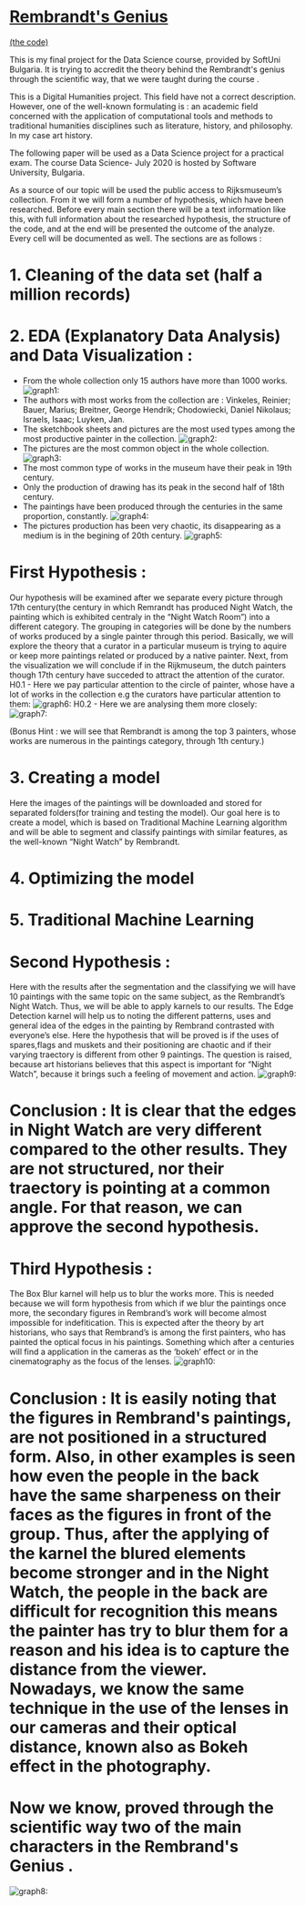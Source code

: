 # [Rembrandt's Genius](https://indzhov.github.io/Rembrandt-s-Genius/) 
[(the code)](https://github.com/indzhov/Rembrandt-s-Genius/blob/master/Untitled.ipynb) 


This is my final project for the Data Science course, provided by SoftUni Bulgaria. It is trying to accredit the theory behind the Rembrandt's genius through the scientific way, that we were taught during the course .

This is a Digital Humanities project. This field have not a correct description. However, one of the well-known formulating is : an academic field concerned with the application of computational tools and methods to traditional humanities disciplines such as literature, history, and philosophy. In my case art history.

The following paper will be used as a Data Science project for a practical exam. The course Data Science- July 2020 is hosted by Software University, Bulgaria. 

As a source of our topic will be used the public access to Rijksmuseum’s collection. From it we will form a number of hypothesis, which have been researched. Before every main section there will be a text information like this, with full information about the researched hypothesis, the structure of the code, and at the end will be presented the outcome of the analyze. Every cell will be documented as well. The sections are as follows : 

# 1. Cleaning of the data set (half a million records) 
# 2. EDA (Explanatory Data Analysis) and Data Visualization : 
  - From the whole collection only 15 authors have more than 1000 works.
  ![graph1: ](graphs/number_of_works_produced_by_categories.png)
  - The authors with most works from the collection are : Vinkeles, Reinier; Bauer, Marius; Breitner, George Hendrik; Chodowiecki, Daniel Nikolaus; Israels, Isaac; Luyken, Jan.
  - The sketchbook sheets and pictures are the most used types among the most productive painter in the collection.
  ![graph2: ](graphs/6_most_productive_painters.png)
  - The pictures are the most common object in the whole collection.
  ![graph3: ](graphs/top_ten_most_used_mediums.png)
  - The most common type of works in the museum have their peak in 19th century.
  - Only the production of drawing has its peak in the second half of 18th century.
  - The paintings have been produced through the centuries in the same proportion, constantly.
  ![graph4: ](graphs/the_production_through_years.png)
  - The pictures production has been very chaotic, its disappearing as a medium is in the begining of 20th century.
  ![graph5: ](graphs/the_production_of_pictures_through_years.png)
  
 # First Hypothesis : 
Our hypothesis will be examined after we separate every picture through 17th century(the century in which Remrandt has produced Night Watch, the painting which is exhibited centraly in the “Night Watch Room”) into a different category. The grouping in categories will be done by the numbers of works produced by a single painter through this period. Basically, we will explore the theory that a curator in a particular museum is trying to aquire or keep more paintings related or produced by a native painter. Next, from the visualization we will conclude if in the Rijkmuseum, the dutch painters though 17th century have succeded to attract the attention of the curator.
  H0.1 - Here we pay particular attention to the circle of painter, whose have a lot of works in the collection e.g the curators have particular attention to them:
  ![graph6: ](graphs/categorization.png)
  H0.2 - Here we are analysing them more closely:
  ![graph7: ](graphs/artist_with_particular_attention.png)

(Bonus Hint : we will see that Rembrandt is among the top 3 painters, whose works are numerous in the paintings category, through 1th century.)

# 3. Creating a model 
   Here the images of the paintings will be downloaded and stored for separated folders(for training and testing the model). Our goal here is to create a model, which is based on Traditional Machine Learning algorithm and will be able to segment and classify paintings with similar features, as the well-known “Night Watch” by Rembrandt. 
# 4. Optimizing the model 
# 5. Traditional Machine Learning
  # Second Hypothesis : 
  Here with the results after the segmentation and the classifying we will have 10 paintings with the same topic on the same subject, as the Rembrandt’s Night Watch. Thus, we will be able to apply karnels to our results. The Edge Detection karnel will help us to noting the different patterns, uses and general idea of the edges in the painting by Rembrand contrasted with everyone’s else. Here the hypothesis that will be proved is if the uses of spares,flags and muskets and their positioning are chaotic and if their varying traectory is different from other 9 paintings. The question is raised, because art historians believes that this aspect is important for “Night Watch”, because it brings such a feeling of movement and action. 
  ![graph9: ](graphs/edge_detection.png)
  # Conclusion : It is clear that the edges in Night Watch are very different compared to the other results. They are not structured, nor their traectory is pointing at a common angle. For that reason, we can approve the second hypothesis. 
  # Third Hypothesis : 
  The Box Blur karnel will help us to blur the works more. This is needed because we will form hypothesis from which if we blur the paintings once more, the secondary figures in Rembrand’s work will become almost impossible for indefitication. This is expected after the theory by art historians, who says that Rembrand’s is among the first painters, who has painted the optical focus in his paintings. Something which after a centuries will find a application in the cameras as the ‘bokeh’ effect or in the cinematography as the focus of the lenses. 
  ![graph10: ](graphs/box_blur.png)
  # Conclusion : It is easily noting that the figures in Rembrand's paintings, are not positioned in a structured form. Also, in other examples is seen how even the people in the back have the same sharpeness on their faces as the figures in front of the group. Thus, after the applying of the karnel the blured elements become stronger and in the Night Watch, the people in the back are difficult for recognition this means the painter has try to blur them for a reason and his idea is to capture the distance from the viewer. Nowadays, we know the same technique in the use of the lenses in our cameras and their optical distance, known also as Bokeh effect in the photography. 
  
# Now we know, proved through the scientific way two of the main characters in the Rembrand's Genius .
![graph8: ](nightwatch.jpg)

